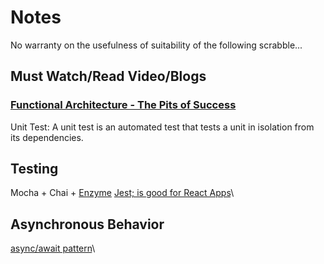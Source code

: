 # Notes

No warranty on the usefulness of suitability of the following scrabble...

## Must Watch/Read Video/Blogs

### [Functional Architecture - The Pits of Success](https://www.youtube.com/watch?v=US8QG9I1XW0)

Unit Test: A unit test is an automated test that tests a unit in isolation from its dependencies.

## Testing

Mocha + Chai + [Enzyme](https://enzymejs.github.io/enzyme/)
[Jest; is good for React Apps](https://jestjs.io/)\

## Asynchronous Behavior

[async/await pattern](https://javascript.info/async-await)\

